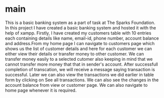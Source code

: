 # main
This is a basic banking system as a part of task at The Sparks Foundation. In this project I have created a basic banking system and hosted it with the help of xampp. Firstly, I have created my customers table with 10 entries each containing details like name, email-id, phone number, account balance and address.From my home page I can navigate to customers page which shows us the list of customer details and here for each customer we can either view their details or transfer money to other customer. We can transfer money easily to a selected cutomer also keeping in mind that we cannot transfer more money that that in sender's account. After successfull completion of transcation, we will receive a message saying transaction is successful. Later we can also view the transactions we did earlier in table form by clicking on See all transactions. We can also see the changes in the account balance from view or customer page. We can also navigate to home page whenever it is required.
